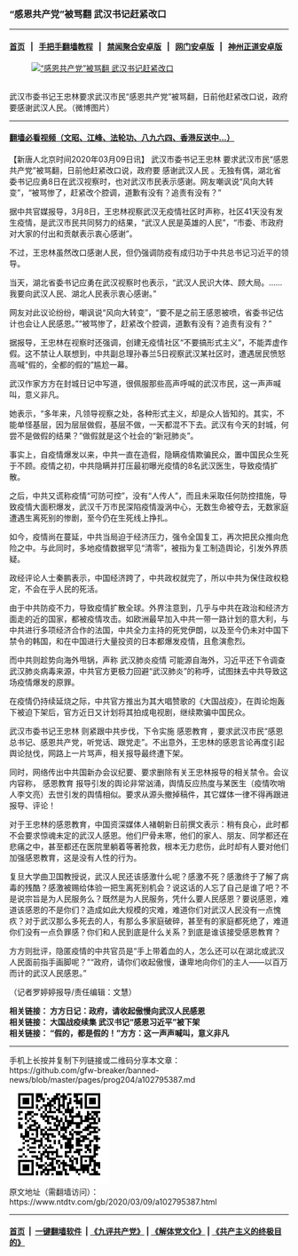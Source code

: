 ### “感恩共产党”被骂翻 武汉书记赶紧改口
------------------------

#### [首页](https://github.com/gfw-breaker/banned-news/blob/master/README.md) &nbsp;&nbsp;|&nbsp;&nbsp; [手把手翻墙教程](https://github.com/gfw-breaker/guides/wiki) &nbsp;&nbsp;|&nbsp;&nbsp; [禁闻聚合安卓版](https://github.com/gfw-breaker/bn-android) &nbsp;&nbsp;|&nbsp;&nbsp; [网门安卓版](https://github.com/oGate2/oGate) &nbsp;&nbsp;|&nbsp;&nbsp; [神州正道安卓版](https://github.com/SzzdOgate/update) 



<div><div class="featured_image">
 <a href="https://i.ntdtv.com/assets/uploads/2020/03/8222963d2aa02494bebe090c2f0dd628-800x450-1.jpg" target="_blank">
  <figure>
   <img alt="“感恩共产党”被骂翻 武汉书记赶紧改口" src="https://i.ntdtv.com/assets/uploads/2020/03/8222963d2aa02494bebe090c2f0dd628-800x450-1-800x450.jpg"/>
  </figure><br/>
 </a>
 <span class="caption">
  武汉市委书记王忠林要求武汉市民“感恩共产党”被骂翻，日前他赶紧改口说，政府要感谢武汉人民。（微博图片）
 </span>
</div>
</div><hr/>

#### [翻墙必看视频（文昭、江峰、法轮功、八九六四、香港反送中...）](https://github.com/gfw-breaker/banned-news/blob/master/pages/link3.md)

<div><div class="post_content" itemprop="articleBody">
 <p>
  【新唐人北京时间2020年03月09日讯】
  <ok href="https://www.ntdtv.com/gb/武汉市委书记王忠林.htm">
   武汉市委书记王忠林
  </ok>
  要求武汉市民“感恩共产党”被骂翻，日前他赶紧改口说，政府要
  <ok href="https://www.ntdtv.com/gb/感谢武汉人民.htm">
   感谢武汉人民
  </ok>
  。无独有偶，湖北省委书记应勇8日在武汉视察时，也对武汉市民表示感谢。网友嘲讽说“风向大转变”，“被骂惨了，赶紧改个腔调，道歉有没有？追责有没有？”
 </p>
 <p>
  据中共官媒报导，3月8日，王忠林视察武汉无疫情社区时声称，社区41天没有发生疫情，是武汉市民共同努力的结果，“武汉人民是英雄的人民”，“市委、市政府对大家的付出和贡献表示衷心感谢”。
 </p>
 <p>
  不过，王忠林虽然改口感谢人民，但仍强调防疫有成归功于中共总书记习近平的领导。
 </p>
 <p>
  当天，湖北省委书记应勇在武汉视察时也表示，“武汉人民识大体、顾大局。……我要向武汉人民、湖北人民表示衷心感谢。”
 </p>
 <p>
  网友对此议论纷纷，嘲讽说“风向大转变”，“要不是之前王感恩被喷，省委书记估计也会让人民感恩。”“被骂惨了，赶紧改个腔调，道歉有没有？追责有没有？”
 </p>
 <p>
  据报导，王忠林在视察时还强调，创建无疫情社区“不要搞形式主义”，不能弄虚作假。这不禁让人联想到，中共副总理孙春兰5日视察武汉某社区时，遭遇居民愤怒高喊“假的，全都的假的”尴尬一幕。
 </p>
 <p>
  武汉作家方方在封城日记中写道，很佩服那些高声呼喊的武汉市民，这一声声喊叫，意义非凡。
 </p>
 <p>
  她表示，“多年来，凡领导视察之处，各种形式主义，却是众人皆知的。其实，不能单怪基层，因为层层做假，基层不做，一天都混不下去。武汉有今天的封城，何尝不是做假的结果？”做假就是这个社会的“新冠肺炎”。
 </p>
 <p>
  事实上，自疫情爆发以来，中共一直在造假，隐瞒疫情欺骗民众，置中国民众生死于不顾。疫情之初，中共隐瞒并打压最初曝光疫情的8名武汉医生，导致疫情扩散。
 </p>
 <p>
  之后，中共又谎称疫情“可防可控”，没有“人传人”，而且未采取任何防控措施，导致疫情大面积爆发，武汉千万市民深陷疫情漩涡中心，无数生命被夺去，无数家庭遭遇生离死别的惨剧，至今仍在生死线上挣扎。
 </p>
 <p>
  如今，疫情尚在蔓延，中共当局迫于经济压力，强令全国复工，再次把民众推向危险之中。与此同时，多地疫情数据罕见“清零”，被指为复工制造舆论，引发外界质疑。
 </p>
 <p>
  政经评论人士秦鹏表示，中国经济跨了，中共政权就完了，所以中共为保住政权稳定，不会在乎人民的死活。
 </p>
 <p>
  由于中共防疫不力，导致疫情扩散全球。外界注意到，几乎与中共在政治和经济方面走的近的国家，都被疫情攻击。如欧洲最早加入中共一带一路计划的意大利，与中共进行多项经济合作的法国，中共全力主持的死党伊朗，以及至今仍未对中国下禁令的韩国，和在中国进行大量投资的日本都爆发疫情，且愈演愈烈。
 </p>
 <p>
  而中共则趁势向海外甩锅，声称
  <ok href="https://www.ntdtv.com/gb/442749.htm">
   武汉肺炎疫情
  </ok>
  可能源自海外，习近平还下令调查武汉肺炎病毒来源，中共官方更极力回避“武汉肺炎”的称呼，试图抹去中共导致这场疫情爆发的原罪。
 </p>
 <p>
  在疫情仍持续延烧之际，中共官方推出为其大唱赞歌的《大国战疫》，在舆论炮轰下被迫下架后，官方近日又计划将其拍成电视剧，继续欺骗中国民众。
 </p>
 <p>
  <ok href="https://www.ntdtv.com/gb/武汉市委书记王忠林.htm">
   武汉市委书记王忠林
  </ok>
  则紧跟中共步伐，下令实施
  <ok href="https://www.ntdtv.com/gb/感恩教育.htm">
   感恩教育
  </ok>
  ，要求武汉市民“感恩总书记、感恩共产党，听党话、跟党走”。不出意外，王忠林的感恩言论再度引起舆论挞伐，网路上一片骂声，相关报导最终遭下架。
 </p>
 <p>
  同时，网络传出中共国新办会议纪要、要求删除有关王忠林报导的相关禁令。会议内容称，
  <ok href="https://www.ntdtv.com/gb/感恩教育.htm">
   感恩教育
  </ok>
  报导引发的舆论非常汹涌，舆情反应热度与某医生（疫情吹哨人李文亮）去世引发的舆情相似。要求从源头撤掉稿件，其它媒体一律不得再跟进报导、评论！
 </p>
 <p>
  对于王忠林的感恩教育，中国资深媒体人褚朝新日前撰文表示：稍有良心，此时都不会要求惊魂未定的武汉人感恩。他们尸骨未寒，他们的家人、朋友、同学都还在悲痛之中，甚至都还在医院里躺着等著抢救，根本无力悲伤，此时却有人要对他们加强感恩教育，这是没有人性的行为。
 </p>
 <p>
  复旦大学曲卫国教授说，武汉人民还该感激什么呢？感激不死？感激终于了解了病毒的残酷？感激被赐给体验一把生离死别机会？说这话的人忘了自己是谁了吧？不是说宗旨是为人民服务么？既然是为人民服务，凭什么要人民感恩？要说感恩，难道该感恩的不是你们？造成如此大规模的灾难，难道你们对武汉人民没有一点愧疚？对于武汉那么多死去的人，有那么多家庭破碎，甚至有的家庭都死绝了，难道你们没有一点负罪感？你们和人民到底是什么关系？到底是谁该接受感恩教育？
 </p>
 <p>
  方方则批评，隐匿疫情的中共官员是“手上带着血的人，怎么还可以在湖北或武汉人民面前指手画脚呢？”“政府，请你们收起傲慢，谦卑地向你们的主人——以百万而计的武汉人民感恩。”
 </p>
 <p>
  （记者罗婷婷报导/责任编辑：文慧）
 </p>
 <p>
  <strong>
   相关链接：
   <ok href="https://ntdtv.com/gb/2020/03/08/a102794763.html">
    方方日记：政府，请收起傲慢向武汉人民感恩
   </ok>
   <br/>
   相关链接：
   <ok href="https://www.ntdtv.com/gb/2020/03/08/a102794649.html">
    大国战疫续集 武汉书记“感恩习近平”被下架
   </ok>
   <br/>
   相关链接：
   <ok href="https://www.ntdtv.com/gb/2020/03/06/a102792969.html">
    “假的，都是假的！”方方：这一声声喊叫，意义非凡
   </ok>
  </strong>
 </p>
 <div class="single_ad">
 </div>
</div>
</div>
<hr/>
手机上长按并复制下列链接或二维码分享本文章：<br/>
https://github.com/gfw-breaker/banned-news/blob/master/pages/prog204/a102795387.md <br/>
<a href='https://github.com/gfw-breaker/banned-news/blob/master/pages/prog204/a102795387.md'><img src='https://github.com/gfw-breaker/banned-news/blob/master/pages/prog204/a102795387.md.png'/></a> <br/>
原文地址（需翻墙访问）：https://www.ntdtv.com/gb/2020/03/09/a102795387.html


------------------------
#### [首页](https://github.com/gfw-breaker/banned-news/blob/master/README.md) &nbsp;|&nbsp; [一键翻墙软件](https://github.com/gfw-breaker/nogfw/blob/master/README.md) &nbsp;| [《九评共产党》](https://github.com/gfw-breaker/9ping.md/blob/master/README.md#九评之一评共产党是什么) | [《解体党文化》](https://github.com/gfw-breaker/jtdwh.md/blob/master/README.md) | [《共产主义的终极目的》](https://github.com/gfw-breaker/gczydzjmd.md/blob/master/README.md)


<img src='http://gfw-breaker.win/banned-news/pages/prog204/a102795387.md' width='0px' height='0px'/>